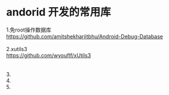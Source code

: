 # andorid 开发的常用库</br>
1.免root操作数据库</br>
https://github.com/amitshekhariitbhu/Android-Debug-Database</br></br>
2.xutils3</br>
https://github.com/wyouflf/xUtils3 </br></br>                 
3.          </br>
4.         </br>
5.         </br>
